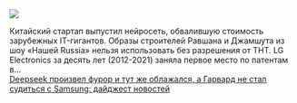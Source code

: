 <!--2025-02-01 09:35:22-->
<div class="yb">
  <div class="rss smaller1 habr"><img src="https://habrastorage.org/getpro/habr/upload_files/e22/660/cdc/e22660cdca649bc7386a01a6463ce248.png" /><p>Китайский стартап выпустил нейросеть, обвалившую стоимость зарубежных IT-гигантов. Образы строителей Равшана и Джамшута из шоу «Нашей Russia» нельзя использовать без разрешения от ТНТ. LG Electronics за десять лет (2012-2021) заняла первое место по патентам в... <br><a class="light" href="https://habr.com/ru/companies/onlinepatent/news/878411/?utm_source=habrahabr&utm_medium=rss&utm_campaign=878411">Deepseek произвел фурор и тут же облажался, а Гарвард не стал судиться с Samsung: дайджест новостей</a></div>
</div>
